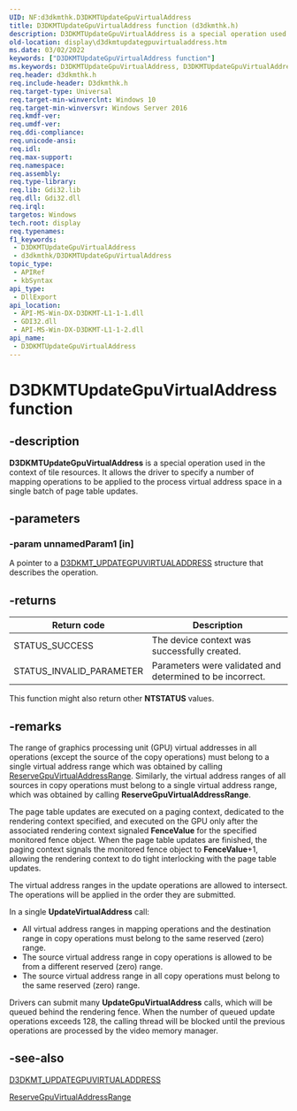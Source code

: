 ```yaml
---
UID: NF:d3dkmthk.D3DKMTUpdateGpuVirtualAddress
title: D3DKMTUpdateGpuVirtualAddress function (d3dkmthk.h)
description: D3DKMTUpdateGpuVirtualAddress is a special operation used in the context of tile resources. It allows the driver to specify a number of mapping operations to be applied to the process virtual address space in a single batch of page table updates.
old-location: display\d3dkmtupdategpuvirtualaddress.htm
ms.date: 03/02/2022
keywords: ["D3DKMTUpdateGpuVirtualAddress function"]
ms.keywords: D3DKMTUpdateGpuVirtualAddress, D3DKMTUpdateGpuVirtualAddress function [Display Devices], d3dkmthk/D3DKMTUpdateGpuVirtualAddress, display.d3dkmtupdategpuvirtualaddress
req.header: d3dkmthk.h
req.include-header: D3dkmthk.h
req.target-type: Universal
req.target-min-winverclnt: Windows 10
req.target-min-winversvr: Windows Server 2016
req.kmdf-ver: 
req.umdf-ver: 
req.ddi-compliance: 
req.unicode-ansi: 
req.idl: 
req.max-support: 
req.namespace: 
req.assembly: 
req.type-library: 
req.lib: Gdi32.lib
req.dll: Gdi32.dll
req.irql: 
targetos: Windows
tech.root: display
req.typenames: 
f1_keywords:
 - D3DKMTUpdateGpuVirtualAddress
 - d3dkmthk/D3DKMTUpdateGpuVirtualAddress
topic_type:
 - APIRef
 - kbSyntax
api_type:
 - DllExport
api_location:
 - API-MS-Win-DX-D3DKMT-L1-1-1.dll
 - GDI32.dll
 - API-MS-Win-DX-D3DKMT-L1-1-2.dll
api_name:
 - D3DKMTUpdateGpuVirtualAddress
---
```


# D3DKMTUpdateGpuVirtualAddress function

## -description

**D3DKMTUpdateGpuVirtualAddress** is a special operation used in the context of tile resources. It allows the driver to specify a number of mapping operations to be applied to the process virtual address space in a single batch of page table updates.

## -parameters

### -param unnamedParam1 [in]

A pointer to a [D3DKMT_UPDATEGPUVIRTUALADDRESS](ns-d3dkmthk-_d3dkmt_updategpuvirtualaddress.md) structure that describes the operation.

## -returns

| Return code | Description |
|--|--|
| STATUS_SUCCESS | The device context was successfully created. |
| STATUS_INVALID_PARAMETER | Parameters were validated and determined to be incorrect. |

This function might also return other **NTSTATUS** values.

## -remarks

The range of graphics processing unit (GPU) virtual addresses in all operations (except the source of the copy operations) must belong to a single virtual address range which was obtained by calling [ReserveGpuVirtualAddressRange](../d3dkmddi/nc-d3dkmddi-dxgkcb_reservegpuvirtualaddressrange.md). Similarly, the virtual address ranges of all sources in copy operations must belong to a single virtual address range, which was obtained by calling **ReserveGpuVirtualAddressRange**.

The page table updates are executed on a paging context, dedicated to the rendering context specified, and executed on the GPU only after the associated rendering context signaled **FenceValue** for the specified monitored fence object. When the page table updates are finished, the paging context signals the monitored fence object to **FenceValue**+1, allowing the rendering context to do tight interlocking with the page table updates.

The virtual address ranges in the update operations are allowed to intersect. The operations will be applied in the order they are submitted.

In a single **UpdateVirtualAddress** call:

- All virtual address ranges in mapping operations and the destination range in copy operations must belong to the same reserved (zero) range.
- The source virtual address range in copy operations is allowed to be from a different reserved (zero) range.
- The source virtual address range in all copy operations must belong to the same reserved (zero) range.

Drivers can submit many **UpdateGpuVirtualAddress** calls, which will be queued behind the rendering fence. When the number of queued update operations exceeds 128, the calling thread will be blocked until the previous operations are processed by the video memory manager.

## -see-also

[D3DKMT_UPDATEGPUVIRTUALADDRESS](ns-d3dkmthk-_d3dkmt_updategpuvirtualaddress.md)

[ReserveGpuVirtualAddressRange](../d3dkmddi/nc-d3dkmddi-dxgkcb_reservegpuvirtualaddressrange.md)
